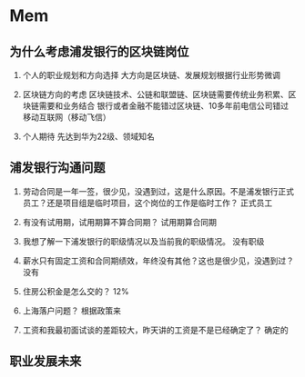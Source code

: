# Mem

## 为什么考虑浦发银行的区块链岗位

1. 个人的职业规划和方向选择
  大方向是区块链、发展规划根据行业形势微调

2. 区块链方向的考虑
  区块链技术、公链和联盟链、区块链需要传统业务积累、区块链需要和业务结合
  银行或者金融不能错过区块链、10多年前电信公司错过移动互联网（移动飞信）

3. 个人期待
  先达到华为22级、领域知名

## 浦发银行沟通问题

1. 劳动合同是一年一签，很少见，没遇到过，这是什么原因。不是浦发银行正式员工？还是项目组是临时项目，这个岗位的工作是临时工作？
  正式员工
  
2. 有没有试用期，试用期算不算合同期？
  试用期算合同期

3. 我想了解一下浦发银行的职级情况以及当前我的职级情况。
  没有职级

4. 薪水只有固定工资和合同期绩效，年终没有其他？这也是很少见，没遇到过？
  没有

5. 住房公积金是怎么交的？
  12%
  
6. 上海落户问题？
  根据政策来
  
7. 工资和我最初面试谈的差距较大，昨天讲的工资是不是已经确定了？
  确定的
  
  
## 职业发展未来